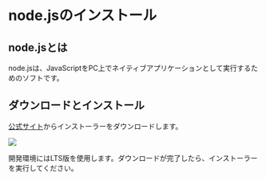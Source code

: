 # node.jsのインストール

## node.jsとは

node.jsは、JavaScriptをPC上でネイティブアプリケーションとして実行するためのソフトです。

## ダウンロードとインストール

[公式サイト](https://nodejs.org/ja/)からインストーラーをダウンロードします。

![](https://www.evernote.com/l/AAl5BI110RhDQ7XHB8krSA27xnkCp3v6gmAB/image.png)

開発環境にはLTS版を使用します。ダウンロードが完了したら、インストーラーを実行してください。
